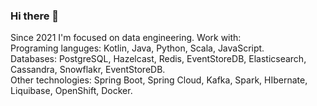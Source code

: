 ### Hi there 👋

Since 2021 I'm focused on data engineering.
Work with:  
  Programing languges: Kotlin, Java, Python, Scala, JavaScript.  
  Databases: PostgreSQL, Hazelcast, Redis, EventStoreDB, Elasticsearch, Cassandra, Snowflakr, EventStoreDB.  
  Other technologies: Spring Boot, Spring Cloud, Kafka, Spark, HIbernate, Liquibase, OpenShift, Docker.  

<!--
**modulus100/modulus100** is a ✨ _special_ ✨ repository because its `README.md` (this file) appears on your GitHub profile.

Here are some ideas to get you started:

- 🔭 I’m currently working on ...
- 🌱 I’m currently learning ...
- 👯 I’m looking to collaborate on ...
- 🤔 I’m looking for help with ...
- 💬 Ask me about ...
- 📫 How to reach me: ...
- 😄 Pronouns: ...
- ⚡ Fun fact: ...
-->
